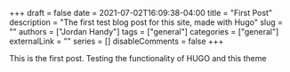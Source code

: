 +++ 
draft = false
date = 2021-07-02T16:09:38-04:00
title = "First Post"
description = "The first test blog post for this site, made with Hugo"
slug = ""
authors = ["Jordan Handy"]
tags = ["general"]
categories = ["general"]
externalLink = ""
series = []
disableComments = false
+++

This is the first post.  Testing the functionality of HUGO and this theme
